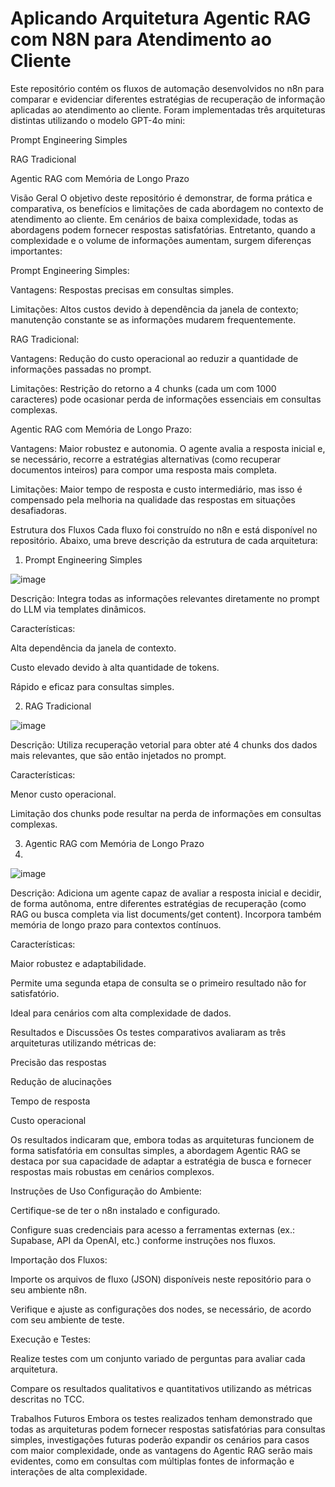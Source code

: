 # Aplicando Arquitetura Agentic RAG com N8N para Atendimento ao Cliente

Este repositório contém os fluxos de automação desenvolvidos no n8n para comparar e evidenciar diferentes estratégias de recuperação de informação aplicadas ao atendimento ao cliente. Foram implementadas três arquiteturas distintas utilizando o modelo GPT-4o mini:

Prompt Engineering Simples

RAG Tradicional

Agentic RAG com Memória de Longo Prazo

Visão Geral
O objetivo deste repositório é demonstrar, de forma prática e comparativa, os benefícios e limitações de cada abordagem no contexto de atendimento ao cliente. Em cenários de baixa complexidade, todas as abordagens podem fornecer respostas satisfatórias. Entretanto, quando a complexidade e o volume de informações aumentam, surgem diferenças importantes:

Prompt Engineering Simples:

Vantagens: Respostas precisas em consultas simples.

Limitações: Altos custos devido à dependência da janela de contexto; manutenção constante se as informações mudarem frequentemente.

RAG Tradicional:

Vantagens: Redução do custo operacional ao reduzir a quantidade de informações passadas no prompt.

Limitações: Restrição do retorno a 4 chunks (cada um com 1000 caracteres) pode ocasionar perda de informações essenciais em consultas complexas.

Agentic RAG com Memória de Longo Prazo:

Vantagens: Maior robustez e autonomia. O agente avalia a resposta inicial e, se necessário, recorre a estratégias alternativas (como recuperar documentos inteiros) para compor uma resposta mais completa.

Limitações: Maior tempo de resposta e custo intermediário, mas isso é compensado pela melhoria na qualidade das respostas em situações desafiadoras.

Estrutura dos Fluxos
Cada fluxo foi construído no n8n e está disponível no repositório. Abaixo, uma breve descrição da estrutura de cada arquitetura:

1. Prompt Engineering Simples

![image](https://github.com/user-attachments/assets/545f12ce-4ed0-4024-8076-9184daeba7be)

Descrição: Integra todas as informações relevantes diretamente no prompt do LLM via templates dinâmicos.

Características:

Alta dependência da janela de contexto.

Custo elevado devido à alta quantidade de tokens.

Rápido e eficaz para consultas simples.

2. RAG Tradicional

![image](https://github.com/user-attachments/assets/6cd18272-c021-49e6-830b-d9053ae10eca)

Descrição: Utiliza recuperação vetorial para obter até 4 chunks dos dados mais relevantes, que são então injetados no prompt.

Características:

Menor custo operacional.

Limitação dos chunks pode resultar na perda de informações em consultas complexas.

3. Agentic RAG com Memória de Longo Prazo
4. 
![image](https://github.com/user-attachments/assets/37cf0d04-2c96-4e93-9e8c-92dda687426c)

Descrição: Adiciona um agente capaz de avaliar a resposta inicial e decidir, de forma autônoma, entre diferentes estratégias de recuperação (como RAG ou busca completa via list documents/get content). Incorpora também memória de longo prazo para contextos contínuos.

Características:

Maior robustez e adaptabilidade.

Permite uma segunda etapa de consulta se o primeiro resultado não for satisfatório.

Ideal para cenários com alta complexidade de dados.

Resultados e Discussões
Os testes comparativos avaliaram as três arquiteturas utilizando métricas de:

Precisão das respostas

Redução de alucinações

Tempo de resposta

Custo operacional

Os resultados indicaram que, embora todas as arquiteturas funcionem de forma satisfatória em consultas simples, a abordagem Agentic RAG se destaca por sua capacidade de adaptar a estratégia de busca e fornecer respostas mais robustas em cenários complexos.

Instruções de Uso
Configuração do Ambiente:

Certifique-se de ter o n8n instalado e configurado.

Configure suas credenciais para acesso a ferramentas externas (ex.: Supabase, API da OpenAI, etc.) conforme instruções nos fluxos.

Importação dos Fluxos:

Importe os arquivos de fluxo (JSON) disponíveis neste repositório para o seu ambiente n8n.

Verifique e ajuste as configurações dos nodes, se necessário, de acordo com seu ambiente de teste.

Execução e Testes:

Realize testes com um conjunto variado de perguntas para avaliar cada arquitetura.

Compare os resultados qualitativos e quantitativos utilizando as métricas descritas no TCC.

Trabalhos Futuros
Embora os testes realizados tenham demonstrado que todas as arquiteturas podem fornecer respostas satisfatórias para consultas simples, investigações futuras poderão expandir os cenários para casos com maior complexidade, onde as vantagens do Agentic RAG serão mais evidentes, como em consultas com múltiplas fontes de informação e interações de alta complexidade.
